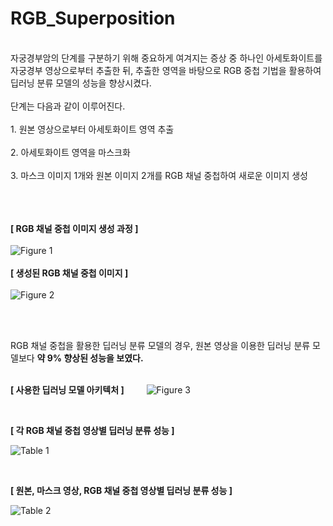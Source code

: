 # RGB_Superposition
<br/>
자궁경부암의 단계를 구분하기 위해 중요하게 여겨지는 증상 중 하나인 아세토화이트를 자궁경부 영상으로부터 추출한 뒤, 추출한 영역을 바탕으로 RGB 중첩 기법을 활용하여 딥러닝 분류 모델의 성능을 향상시켰다. <br/>
<br/>
단계는 다음과 같이 이루어진다. <br/>
<br/>
1. 원본 영상으로부터 아세토화이트 영역 추출 <br/><br/>
2. 아세토화이트 영역을 마스크화 <br/><br/>
3. 마스크 이미지 1개와 원본 이미지 2개를 RGB 채널 중첩하여 새로운 이미지 생성 <br/><br/>
<br/><br/>

**[ RGB 채널 중첩 이미지 생성 과정 ]** <br/>
<br/>
![Figure 1](https://github.com/younji524/RGB_Superposition/assets/76142194/b65ee1b7-6c7b-4ecd-bccc-14c155da208a)
<br/><br/>
**[ 생성된 RGB 채널 중첩 이미지 ]**  <br/>
<br/>
![Figure 2](https://github.com/younji524/RGB_Superposition/assets/76142194/b49865fb-6c97-4701-9449-48fc55d6c240)

<br/><br/>

RGB 채널 중첩을 활용한 딥러닝 분류 모델의 경우, 원본 영상을 이용한 딥러닝 분류 모델보다 **약 9% 향상된 성능을 보였다.** <br/><br/>

**[ 사용한 딥러닝 모델 아키텍처 ]**
  
![Figure 3](https://github.com/younji524/RGB_Superposition/assets/76142194/7a68abcb-071c-4848-9682-6a7222f25a80)

<br/>

**[ 각 RGB 채널 중첩 영상별 딥러닝 분류 성능 ]**

![Table 1](https://github.com/younji524/RGB_Superposition/assets/76142194/9ea1f501-e6b1-4601-963d-feb36894e069)

<br/>

**[ 원본, 마스크 영상, RGB 채널 중첩 영상별 딥러닝 분류 성능 ]**

![Table 2](https://github.com/younji524/RGB_Superposition/assets/76142194/be653597-d333-49eb-a2c3-05c1ce003126)

<br/>

